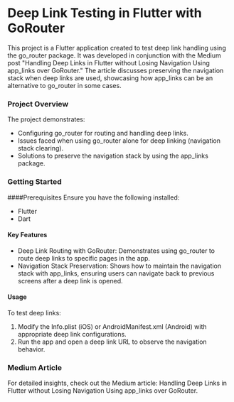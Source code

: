 # Deep Link Testing in Flutter with GoRouter
This project is a Flutter application created to test deep link handling using the go_router package. It was developed in conjunction with the Medium post "Handling Deep Links in Flutter without Losing Navigation Using app_links over GoRouter." The article discusses preserving the navigation stack when deep links are used, showcasing how app_links can be an alternative to go_router in some cases.

### Project Overview
The project demonstrates:

- Configuring go_router for routing and handling deep links.
- Issues faced when using go_router alone for deep linking (navigation stack clearing).
- Solutions to preserve the navigation stack by using the app_links package.

### Getting Started
####Prerequisites
Ensure you have the following installed:

- Flutter
- Dart


#### Key Features
- Deep Link Routing with GoRouter: Demonstrates using go_router to route deep links to specific pages in the app.
- Navigation Stack Preservation: Shows how to maintain the navigation stack with app_links, ensuring users can navigate back to previous screens after a deep link is opened.

#### Usage
To test deep links:

1. Modify the Info.plist (iOS) or AndroidManifest.xml (Android) with appropriate deep link configurations.
2. Run the app and open a deep link URL to observe the navigation behavior.

### Medium Article
For detailed insights, check out the Medium article: Handling Deep Links in Flutter without Losing Navigation Using app_links over GoRouter.
